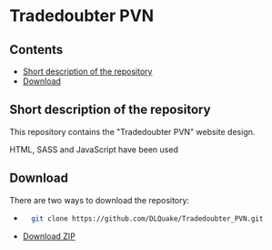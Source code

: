 # Tradedoubter PVN

## Contents
 * [Short description of the repository](#short-description-of-the-repository)
 * [Download](#download)
## Short description of the repository
This repository contains the "Tradedoubter PVN" website design.

HTML, SASS and JavaScript have been used

## Download
There are two ways to download the repository:

* ```bash
    git clone https://github.com/DLQuake/Tradedoubter_PVN.git
    ```
* [Download ZIP](https://github.com/DLQuake/Tradedoubter_PVN/archive/refs/heads/main.zip)
